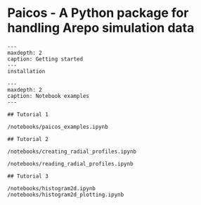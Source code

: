 # Paicos - A Python package for handling Arepo simulation data

```{toctree}
---
maxdepth: 2
caption: Getting started
---
installation
```

```{toctree}
---
maxdepth: 2
caption: Notebook examples
---

## Tutorial 1

/notebooks/paicos_examples.ipynb

## Tutorial 2

/notebooks/creating_radial_profiles.ipynb

/notebooks/reading_radial_profiles.ipynb

## Tutorial 3

/notebooks/histogram2d.ipynb
/notebooks/histogram2d_plotting.ipynb

```
